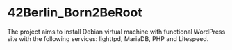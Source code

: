 # 42Berlin_Born2BeRoot
The project aims to install Debian virtual machine with functional WordPress site with the following services: lighttpd, MariaDB, PHP and Litespeed.
